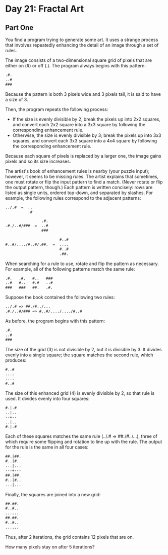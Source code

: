 # Day 21: Fractal Art

## Part One

You find a program trying to generate some art. It uses a strange process that involves repeatedly enhancing the detail of an image through a set of rules.

The image consists of a two-dimensional square grid of pixels that are either on (#) or off (.). The program always begins with this pattern:

```txt
.#.
..#
###
```

Because the pattern is both 3 pixels wide and 3 pixels tall, it is said to have a size of 3.

Then, the program repeats the following process:

- If the size is evenly divisible by 2, break the pixels up into 2x2 squares, and convert each 2x2 square into a 3x3 square by following the corresponding enhancement rule.
- Otherwise, the size is evenly divisible by 3; break the pixels up into 3x3 squares, and convert each 3x3 square into a 4x4 square by following the corresponding enhancement rule.

Because each square of pixels is replaced by a larger one, the image gains pixels and so its size increases.

The artist's book of enhancement rules is nearby (your puzzle input); however, it seems to be missing rules. The artist explains that sometimes, one must rotate or flip the input pattern to find a match. (Never rotate or flip the output pattern, though.) Each pattern is written concisely: rows are listed as single units, ordered top-down, and separated by slashes. For example, the following rules correspond to the adjacent patterns:

```txt
../.#  =  ..
          .#

                .#.
.#./..#/###  =  ..#
                ###

                        #..#
#..#/..../#..#/.##.  =  ....
                        #..#
                        .##.
```

When searching for a rule to use, rotate and flip the pattern as necessary. For example, all of the following patterns match the same rule:

```txt
.#.   .#.   #..   ###
..#   #..   #.#   ..#
###   ###   ##.   .#.
```

Suppose the book contained the following two rules:

```txt
../.# => ##./#../...
.#./..#/### => #..#/..../..../#..#
```

As before, the program begins with this pattern:

```txt
.#.
..#
###
```

The size of the grid (3) is not divisible by 2, but it is divisible by 3. It divides evenly into a single square; the square matches the second rule, which produces:

```txt
#..#
....
....
#..#
```

The size of this enhanced grid (4) is evenly divisible by 2, so that rule is used. It divides evenly into four squares:

```txt
#.|.#
..|..
--+--
..|..
#.|.#
```

Each of these squares matches the same rule (../.# => ##./#../...), three of which require some flipping and rotation to line up with the rule. The output for the rule is the same in all four cases:

```txt
##.|##.
#..|#..
...|...
---+---
##.|##.
#..|#..
...|...
```

Finally, the squares are joined into a new grid:

```txt
##.##.
#..#..
......
##.##.
#..#..
......
```

Thus, after 2 iterations, the grid contains 12 pixels that are on.

How many pixels stay on after 5 iterations?
